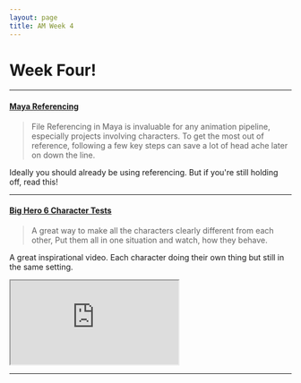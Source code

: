 ```yaml
---
layout: page
title: AM Week 4
---
```


# Week Four!

----

#### [Maya Referencing](http://www.3dfiggins.com/writeups/mayaReference/)

> File Referencing in Maya is invaluable for any animation pipeline, especially projects involving characters. To get the most out of reference, following a few key steps can save a lot of head ache later on down the line.

Ideally you should already be using referencing. But if you're still holding off, read this!

----

#### [Big Hero 6 Character Tests](http://blog.3danimator.in/2014/10/big-hero-6-character-study-animation.html)

> A great way to make all the characters clearly different from each other, Put them all in one situation and watch, how they behave.

A great inspirational video. Each character doing their own thing but still in the same setting.

<div class="js-video [vimeo, widescreen]"><iframe src="http://condenastl3cdn.cust.footprint.net/videos/544063a561646d67d4170000/de48634f-dc97-4cbc-ba59-cf51b7587bc3low.webm"></iframe>
</div>

----